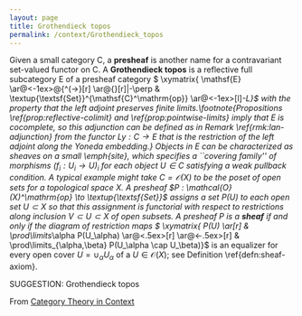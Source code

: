 ```yaml
---
layout: page
title: Grothendieck topos
permalink: /context/Grothendieck_topos
---
```

Given a small category $\mathsf{C}$, a **presheaf** is another name for a contravariant set-valued functor on $\mathsf{C}$.  A **Grothendieck topos** is a reflective full subcategory $\mathsf{E}$ of a presheaf category
$ \xymatrix{ \mathsf{E} \ar@<-1ex>@{^(->}[r] \ar@{}[r]|-\perp & \textup{\textsf{Set}}^{\mathsf{C}^\mathrm{op}} \ar@<-1ex>[l]_-L}$ with the property that the left adjoint preserves finite limits.\footnote{Propositions \ref{prop:reflective-colimit} and \ref{prop:pointwise-limits} imply that $\mathsf{E}$ is cocomplete, so this adjunction can be defined as in Remark \ref{rmk:lan-adjunction} from the functor $L y : \mathsf{C} \to \mathsf{E}$ that is the restriction of the left adjoint along the Yoneda embedding.}
 Objects in $\mathsf{E}$ can be characterized as sheaves on a small \emph{site}, which specifies a ``covering family'' of morphisms $(f_i : U_i \to U)_i$ for each object $U \in \mathsf{C}$ satisfying a weak pullback condition. A typical example might take $\mathsf{C} =\mathcal{O}(X)$ to be the poset of open sets for a topological space $X$. A presheaf $P : \mathcal{O}(X)^\mathrm{op} \to \textup{\textsf{Set}}$ assigns a set $P(U)$ to each open set $U \subset X$ so that this assignment is functorial with respect to restrictions along inclusion $V \subset U \subset X$ of open subsets. A presheaf $P$ is a **sheaf** if and only if the diagram of restriction maps
$ \xymatrix{ P(U) \ar[r] & \prod\limits_\alpha P(U_\alpha) \ar@<.5ex>[r] \ar@<-.5ex>[r] & \prod\limits_{\alpha,\beta} P(U_\alpha \cap U_\beta)}$ is an equalizer for every open cover $U = \cup_\alpha U_\alpha$ of a $U \in \mathcal{O}(X)$; see Definition \ref{defn:sheaf-axiom}.

SUGGESTION: Grothendieck topos

From [Category Theory in Context](https://mathgloss.github.io/MathGloss/context.html)